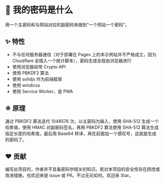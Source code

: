# 🔐 我的密码是什么

用一个主密码和与网站对应的副密码来做到“一个网站一个密码”。

## ✨ 特性

- 不与任何服务器通信（对于部署在 Pages 上的本示例站并不严格成立，因为 Cloudflare 会插入一个统计脚本），密码生成全程由浏览器进行
- 使用浏览器自带 Crypto API
- 使用 PBKDF2 算法
- 使用 solidjs 作为前端框架
- 使用 windicss
- 使用 Service Worker，是 PWA

## ⚛ 原理

通过 PBKDF2 算法迭代 1048576 次，以主密码为输入，使用 SHA-512 生成一个哈希值，使用 HMAC 对副密码签名，再用 PBKDF2 算法使用 SHA-512 算法生成指定长度的哈希值，最后用 Base64 转译，再在前面加一个感叹号，这就是生成的密码了。

## ❤ 贡献

编写此项目时，作者并不具备密码学相关的知识。若对本项目的安全性存在顾虑或改进措施，也欢迎来提 issue 或 PR。不过无论如何，欢迎来 Star。
